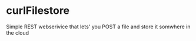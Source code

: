 # curlFilestore
Simple REST webserivice that lets' you POST a file and store it somwhere in the cloud
